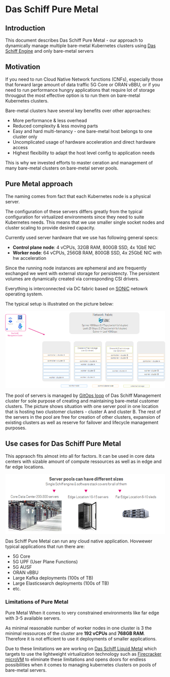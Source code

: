 # Das Schiff Pure Metal

## Introduction
This document describes Das Schiff Pure Metal - our approach to dynamically manage multiple bare-metal Kubernetes clusters using [Das Schiff Engine](README.md) and only bare-metal servers

## Motivation

If you need to run Cloud Native Network functions (CNFs), especially those that forward large amount of data traffic 5G Core or ORAN vBBU, or if you need to run performance hungry applications that require lot of storage througput the most effective option is to run them on bare-metal Kubernetes clusters. 

Bare-metal clusters have several key benefits over other approaches:
* More performance & less overhead
* Reduced complexity & less moving parts
* Easy and hard multi-tenancy - one bare-metal host belongs to one cluster only
* Uncomplicated usage of hardware acceleration and direct hardware access
* Highest flexibility to adapt the host level config to application needs

This is why we invested efforts to master ceration and management of many bare-metal clusters on bare-metal server pools.

## Pure Metal approach

The naming comes from fact that each Kubernetes node is a physical server.

The configuration of these servers differs greatly from the typical configuration for virtualized environments since they need to suite Kubernetes needs. This means that we use smaller single socket nodes and cluster scaling to provide desired capacity.

Currently used server hardware that we use has following general specs:
* **Control plane node**: 4 vCPUs, 32GB RAM, 800GB SSD, 4x 1GbE NIC
* **Worker node**: 64 vCPUs, 256GB RAM, 800GB SSD, 4x 25GbE NIC with hw acceleration

Since the running node instances are ephemeral and are frequently exchanged we went with external storage for persistencty. The persistent volumes are dynamically created via corresponding CSI drivers.

Everything is interconnected via DC fabric based on [SONiC](https://azure.github.io/SONiC/) netowrk operating system.

The typical setup is illustrated on the picture below:

<p align="center"><img src="images/schiff-pure-metal-illustration.png" align="center"></p>

The pool of servers is managed by [GitOps loop](README.md#das-schiff-loop) of Das Schiff Management cluster for sole purpose of creating and maintaining bare-metal customer clusters. The picture shows situation with one server pool in one location that is hosting two clustomer clusters - cluster A and cluster B. The rest of the servers in the pool are free for creation of other clusters, expansion of existing clusters as well as reserve for failover and lifecycle management purposes. 


## Use cases for Das Schiff Pure Metal

This appraoch fits almost into all for factors. It can be used in core data centers with sizable amount of compute ressources as well as in edge and far edge locations.

<p align="center"><img src="images/schiff-server-pools.png" align="center"></p>

Das Schiff Pure Metal can run any cloud native application. Hovwewer typical applications that run there are:
* 5G Core
* 5G UPF (User Plane Functions)
* 5G AUSF
* ORAN vBBU
* Large Kafka deployments (100s of TB)
* Large Elasticsearch deployments (100s of TB)
* etc.

### Limitations of Pure Metal

Pure Metal When it comes to very constrained environments like far edge with 3-5 available servers.

As minimal reasonable number of worker nodes in one cluster is 3 the minimal ressources of the cluster are **192 vCPUs** and **768GB RAM**. Therefore it is not efficient to use it deployments of smaller applications.

Due to these limitations we are workng on [Das Schiff Liquid Metal](schiff-liquid-metal) which targets to use the lightweight virtualization technology such as [Firecracker microVM](https://github.com/firecracker-microvm/firecracker) to eliminate these limitations and opens doors for endless possibilities when it comes to managing kubernetes clusters on pools of bare-metal servers.
